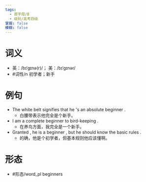 ```yaml
---
tags:
  - 首字母/B
  - 级别/高考四级
掌握: false
模糊: false
---
```

# 词义
- 英：/bɪˈɡɪnə(r)/； 美：/bɪˈɡɪnər/
- #词性/n  初学者；新手
# 例句
- The white belt signifies that he 's an absolute beginner .
	- 白腰带表示他完全是个新手。
- I am a complete beginner to bird-keeping .
	- 在养鸟方面，我完全是一个新手。
- Granted , he is a beginner , but he should know the basic rules .
	- 的确，他是个初学者，但基本规则他应该懂啊。
# 形态
- #形态/word_pl beginners
